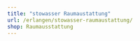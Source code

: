 ```yaml
---
title: "stowasser Raumaustattung"
url: /erlangen/stowasser-raumaustattung/
shop: Raumausstattung
---
```

